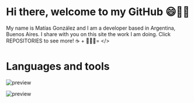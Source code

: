# Hi there, welcome to my GitHub 😄👋🏼
My name is Matías González and I am a developer based in Argentina, Buenos Aires. I share with you on this site the work I am doing. Click REPOSITORIES to see more!
☕️ + 👨🏽‍💻= </>

# Languages and tools
 ![preview](https://img.shields.io/badge/React-20232A?style=for-the-badge&logo=react&logoColor=61DAFB)

 ![preview](https://img.shields.io/badge/React-20232A?style=for-the-badge&logo=react&logoColor=61DAFB](https://img.shields.io/badge/Visual_Studio_Code-0078D4?style=for-the-badge&logo=visual%20studio%20code&logoColor=white)https://img.shields.io/badge/Visual_Studio_Code-0078D4?style=for-the-badge&logo=visual%20studio%20code&logoColor=white](https://img.shields.io/badge/Visual_Studio_Code-0078D4?style=for-the-badge&logo=visual%20studio%20code&logoColor=white)https://img.shields.io/badge/Visual_Studio_Code-0078D4?style=for-the-badge&logo=visual%20studio%20code&logoColor=white)
